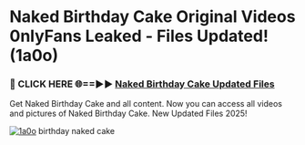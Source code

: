 # Naked Birthday Cake Original Videos 0nlyFans Leaked - Files Updated! (1a0o)

<h3>🔴 CLICK HERE 🌐==►► <a href="https://tinyurl.com/up5wt9bj" rel="nofollow">Naked Birthday Cake Updated Files</a></h3>

Get Naked Birthday Cake and all content. Now you can access all videos and pictures of Naked Birthday Cake. New Updated Files 2025!

[![1a0o](https://i.imgur.com/ABiUzMV.gif)](https://tinyurl.com/up5wt9bj)
birthday naked cake